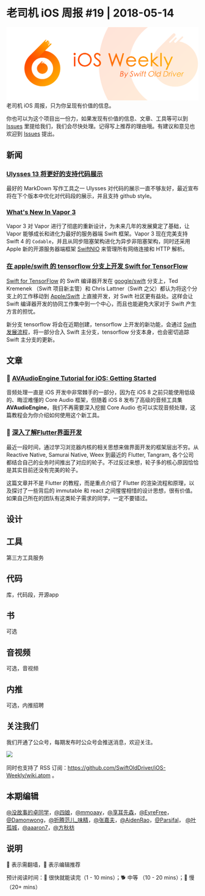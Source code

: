 # 老司机 iOS 周报 #19 | 2018-05-14

![ios-weekly](../assets/ios-weekly.png)
老司机 iOS 周报，只为你呈现有价值的信息。

你也可以为这个项目出一份力，如果发现有价值的信息、文章、工具等可以到 [Issues](https://github.com/SwiftOldDriver/iOS-Weekly/issues) 里提给我们，我们会尽快处理。记得写上推荐的理由哦。有建议和意见也欢迎到 [Issues](https://github.com/SwiftOldDriver/iOS-Weekly/issues) 提出。

## 新闻

### [Ulysses 13 将更好的支持代码展示](https://ulyssesapp.com/blog/2018/05/preview-code-blocks/)

最好的 MarkDown 写作工具之一 Ulysses 对代码的展示一直不够友好，最近宣布将在下个版本中优化对代码段的展示，并且支持 github style。

### [What's New In Vapor 3](https://geeks.brokenhands.io/blog/posts/whats-new-in-vapor-3)

Vapor 3 对 Vapor 进行了彻底的重新设计，为未来几年的发展奠定了基础，让 Vapor 能够成长和进化为最好的服务器端 Swift 框架。Vapor 3 现在完美支持 Swift 4 的 `Codable`，并且从同步阻塞架构进化为异步非阻塞架构，同时还采用 Apple 新的开源服务器端框架 [SwiftNIO](https://github.com/apple/swift-nio) 来管理所有网络连接和 HTTP 解析。

### [在 apple/swift 的 tensorflow 分支上开发 Swift for TensorFlow](https://forums.swift.org/t/swift-for-tensorflow-to-be-developed-on-tensorflow-branch-on-apple-swift-on-github/12595)

[Swift for TensorFlow](https://www.tensorflow.org/community/swift) 的 Swift 编译器开发在 [google/swift](https://github.com/google/swift) 分支上，Ted Kremenek （Swift 项目新主管）和 Chris Lattner（Swift 之父）都认为将这个分支上的工作移动到 [Apple/Swift](https://github.com/apple/swift) 上直接开发，对 Swift 社区更有益处。这样会让 Swift 编译器开发的协同工作集中到一个中心，而且也能避免大家对于 Swift 产生方言的担忧。

新分支 tensorflow 将会在近期创建，tensorflow 上开发的新功能，会通过 [Swift 发展流程](https://github.com/apple/swift-evolution)，将一部分合入 Swift 主分支，tensorflow 分支本身，也会密切追踪 Swift 主分支的更新。


## 文章

### 🐢 [AVAudioEngine Tutorial for iOS: Getting Started](https://www.raywenderlich.com/185090/avaudioengine-tutorial-for-ios-getting-started)

音频处理一直是 iOS 开发中非常棘手的一部分，因为在 iOS 8 之前只能使用低级的、晦涩难懂的 Core Audio 框架，但随着 iOS 8 发布了高级的音频工具集 **AVAudioEngine**，我们不再需要深入挖掘 Core Audio 也可以实现音频处理，这篇教程会为你介绍如何使用这个新工具。

### 🐎 [深入了解Flutter界面开发](https://mp.weixin.qq.com/s/z2r2OmnY7r7dQrkO8ndkFQ)

最近一段时间，通过学习浏览器内核的相关思想来做界面开发的框架层出不穷。从Reactive Native, Samurai Native, Weex 到最近的 Flutter, Tangram, 各个公司都结合自己的业务时间推出了对应的轮子。不过反过来想，轮子多的核心原因恰恰是其实目前还没有完美的轮子。

这篇文章并不是 Flutter 的教程，而是重点介绍了 Flutter 的渲染流程和原理，以及探讨了一些背后的 immutable 和 react 之间惺惺相惜的设计思想，很有价值。如果自己所在的团队有这类轮子需求的同学，一定不要错过。


## 设计

## 工具

第三方工具服务

## 代码

库，代码段，开源app

## 书

可选

## 音视频

可选，音视频

## 内推

可选，内推招聘

## 关注我们

我们开通了公众号，每期发布时公众号会推送消息，欢迎关注。

![](https://github.com/SwiftOldDriver/iOS-Weekly/blob/master/assets/qrcode_for_wechat.jpg?raw=true)

同时也支持了 RSS 订阅：https://github.com/SwiftOldDriver/iOS-Weekly/wiki.atom 。

## 本期编辑

[@没故事的卓同学](https://weibo.com/1926303682/profile)，[@四娘](https://kemchenj.github.io)，[@mmoaay](https://weibo.com/u/1302422271)，[@享耳先森](https://github.com/iblacksun)，[@EyreFree](https://weibo.com/eyrefree777)，[@Damonwong](https://weibo.com/damonone)，[@折腾范儿_味精](http://weibo.com/agvicking)，[@张嘉夫](https://weibo.com/2949394297)，[@AidenRao](https://weibo.com/AidenRao)，[@Parsifal](https://weibo.com/parsifalchang)， [@叶孤城](https://weibo.com/u/1438670852)，[@aaaron7](https://weibo.com/aaaron7)，[@方秋枋](https://weibo.com/100mango)

## 说明

🚧 表示需翻墙，🌟 表示编辑推荐

预计阅读时间：🐎 很快就能读完（1 - 10 mins）；🐕 中等 （10 - 20 mins）；🐢 慢（20+ mins）
